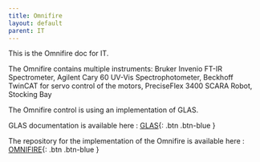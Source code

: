 ```yaml
---
title: Omnifire
layout: default
parent: IT
---
```


This is the Omnifire doc for IT.

The Omnifire contains multiple instruments:  Bruker Invenio FT-IR Spectrometer, Agilent Cary 60 UV-Vis Spectrophotometer,  Beckhoff TwinCAT for servo control of the motors, PreciseFlex 3400 SCARA Robot, Stocking Bay

The Omnifire control is using an implementation of GLAS.

GLAS documentation is available here : [GLAS](https://github.com/swisscatplus/glas){: .btn .btn-blue }

The repository for the implementation of the Omnifire is available here : [OMNIFIRE](https://github.com/swisscatplus/Omnifire){: .btn .btn-blue }